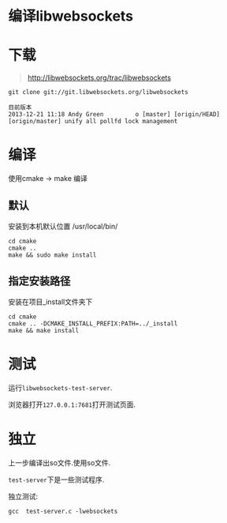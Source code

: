 # 编译libwebsockets

# 下载

> http://libwebsockets.org/trac/libwebsockets

```
git clone git://git.libwebsockets.org/libwebsockets
```
```
目前版本
2013-12-21 11:18 Andy Green         o [master] [origin/HEAD] [origin/master] unify all pollfd lock management
```

# 编译

 使用cmake -> make 编译

## 默认
安装到本机默认位置 /usr/local/bin/
```
cd cmake
cmake ..
make && sudo make install
```

## 指定安装路径
安装在项目_install文件夹下
```
cd cmake
cmake .. -DCMAKE_INSTALL_PREFIX:PATH=../_install 
make && make install
```

# 测试

运行`libwebsockets-test-server`.

浏览器打开`127.0.0.1:7681`打开测试页面.

# 独立

上一步编译出so文件.使用so文件.

`test-server`下是一些测试程序.

独立测试:
```
gcc  test-server.c -lwebsockets
```
